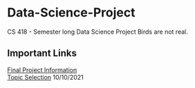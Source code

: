 # Data-Science-Project
CS 418 - Semester long Data Science Project
Birds are not real. 

## Important Links
[Final Project Information](https://docs.google.com/document/d/1iMmcJpgQAO5lYcqyx8f_2vpDmmMjbwcHVjNW2Uw66wA/edit)  
[Topic Selection](https://docs.google.com/document/d/1Qth-k50JnXEz-n_HokXtaduteay9h1EqQ2-33qPnFIw/edit) 10/10/2021
